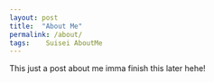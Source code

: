 ```yaml
---
layout: post
title:  "About Me"
permalink: /about/
tags:    Suisei AboutMe
---
```

This just a post about me imma finish this later hehe!
